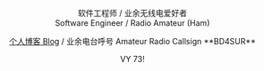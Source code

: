 <p align="center">软件工程师 / 业余无线电爱好者<br>Software Engineer / Radio Amateur (Ham)</p>

<p align="center"><a href="https://bd4sur.com/">个人博客 Blog</a> / 业余电台呼号 Amateur Radio Callsign **BD4SUR**</p>

<p align="center">VY 73!</a>
